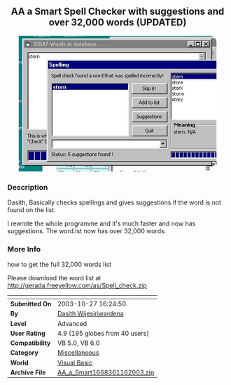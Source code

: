 ﻿<div align="center">

## AA a Smart Spell Checker with suggestions and over 32,000 words \(UPDATED\)

<img src="PIC2003108621309214.jpg">
</div>

### Description

Dasith, Basically checks spellings and gives suggestions if the word is not found on the list.

I rewrote the whole programme and it's much faster and now has suggestions. The word.lst now has over 32,000 words.
 
### More Info
 
how to get the full 32,000 words list

Please download the word list at http://gerada.freeyellow.com/as/Spell_check.zip


<span>             |<span>
---                |---
**Submitted On**   |2003-10-27 16:24:50
**By**             |[Dasith Wijesiriwardena](https://github.com/Planet-Source-Code/PSCIndex/blob/master/ByAuthor/dasith-wijesiriwardena.md)
**Level**          |Advanced
**User Rating**    |4.9 (195 globes from 40 users)
**Compatibility**  |VB 5\.0, VB 6\.0
**Category**       |[Miscellaneous](https://github.com/Planet-Source-Code/PSCIndex/blob/master/ByCategory/miscellaneous__1-1.md)
**World**          |[Visual Basic](https://github.com/Planet-Source-Code/PSCIndex/blob/master/ByWorld/visual-basic.md)
**Archive File**   |[AA\_a\_Smart1668361162003\.zip](https://github.com/Planet-Source-Code/dasith-wijesiriwardena-aa-a-smart-spell-checker-with-suggestions-and-over-32-000-words-upd__1-49087/archive/master.zip)








